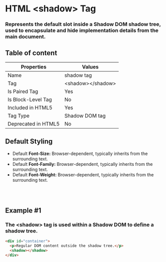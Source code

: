 # HTML &lt;shadow&gt; Tag

### Represents the default slot inside a Shadow DOM shadow tree, used to encapsulate and hide implementation details from the main document.



## Table of content


| Properties            | Values                                                               |
|---------------------|----------------------------------------------------------------------|
| Name                | shadow tag                                                |
| Tag                 | &lt;shadow&gt;&lt;/shadow&gt;                                            |
| Is Paired Tag       | Yes                                                  |
| Is Block-Level Tag  | No                                |
| Included in HTML5   | Yes     |
| Tag Type            | Shadow DOM tag     |
| Deprecated in HTML5 | No     |


## Default Styling


-	Default **Font-Size:** Browser-dependent, typically inherits from the surrounding text.
-	Default **Font-Family:** Browser-dependent, typically inherits from the surrounding text.
-	Default **Font-Weight:** Browser-dependent, typically inherits from the surrounding text.


<br>
<br>

## Example #1
### The &lt;shadow&gt; tag is used within a Shadow DOM to define a shadow tree.
```html
<div id="container">
  <p>Regular DOM content outside the shadow tree.</p>
  <shadow></shadow>
</div>
``` 
<br>
<br>

